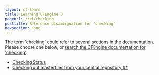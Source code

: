 ```yaml
---
layout: cf-learn
title: Learning CFEngine 3
pageurl: /ref/checking
posttitle: Reference disambiguation for 'checking'
navsection: none
---
```


The term 'checking' could refer to several sections in the documentation. Please choose one below, or
[search the CFEngine documentation for 'checking'](http://cfengine.com/docs/3.5/search.html?q=checking).

- [Checking Status](http://cfengine.com/docs/3.5/manuals-enterprise-reporting-sql-queries.html#checking-status)
- [Checking out masterfiles from your central repository \#\#](http://cfengine.com/docs/3.5/getting-started-tutorials-distributing-files-from-a-central-location.html#checking-out-masterfiles-from-your-central-repository-##)
